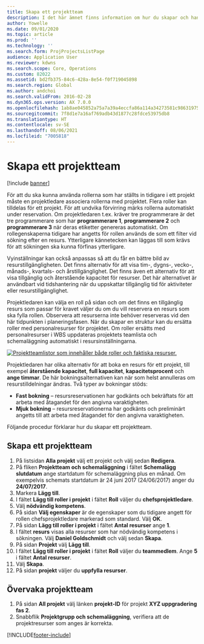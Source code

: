 ```yaml
---
title: Skapa ett projektteam
description: I det här ämnet finns information om hur du skapar och hanterar projektteam.
author: Yowelle
ms.date: 09/01/2020
ms.topic: article
ms.prod: ''
ms.technology: ''
ms.search.form: ProjProjectsListPage
audience: Application User
ms.reviewer: kdwns
ms.search.scope: Core, Operations
ms.custom: 82022
ms.assetid: bd2fb375-84c6-428a-8e54-f0f719045898
ms.search.region: Global
ms.author: andchoi
ms.search.validFrom: 2016-02-28
ms.dyn365.ops.version: AX 7.0.0
ms.openlocfilehash: 1ab8ae045852a75a7a39a4eccfa86a114a34273581c98631975bcbfac5a7a343
ms.sourcegitcommit: 7f8d1e7a16af769adb43d1877c28fdce53975db8
ms.translationtype: HT
ms.contentlocale: sv-SE
ms.lasthandoff: 08/06/2021
ms.locfileid: "7005818"
---
```

# <a name="create-a-project-team"></a>Skapa ett projektteam

[!include [banner](../includes/banner.md)]

För att du ska kunna använda rollerna som har ställts in tidigare i ett projekt måste en projektledare associera rollerna med projektet. Flera roller kan tilldelas för ett projekt. För att undvika förvirring märks rollerna automatiskt under reservation. Om projektledaren t.ex. kräver tre programmerare är det tre programmerare som har **programmerare 1**, **programmerare 2** och **programmerare 3** när deras etiketter genereras automatiskt. Om rollegenskaperna tidigare har angetts för rollen används de som ett filter vid sökning efter en resurs. Ytterligare kännetecken kan läggas till som krävs för att sökningen ska kunna förfinas ytterligare.

Vyinställningar kan också anpassas så att du får en bättre bild av resurstillgängligheten. Det finns alternativ för att visa tim-, dygns-, vecko-, månads-, kvartals- och årstillgänglighet. Det finns även ett alternativ för att visa tillgänglig och återstående kapacitet för resurser. Det här alternativet är användbart vid tidshantering när du uppskattar tillgänglig tid för aktiviteter eller resurstillgänglighet.

Projektledaren kan välja en roll på sidan och om det finns en tillgänglig resurs som passar för kravet väljer du om du vill reservera en resurs som ska fylla rollen. Observera att resurserna inte behöver reserveras vid den här tidpunkten i planeringsfasen. När du skapar en struktur kan du ersätta roller med personalresurser för projektet. Om roller ersätts med personalresurser i WBS uppdateras projektets teamlista och schemaläggning automatiskt i resursinställningarna.

[![Projektteamlistor som innehåller både roller och faktiska resurser.](./media/projectresourcing03-1024x368.jpg)](./media/projectresourcing03.jpg) 

Projektledaren har olika alternativ för att boka en resurs för ett projekt, till exempel **återstående kapacitet**, **full kapacitet**, **kapacitetsprocent** och **ange timmar**. De här bokningsalternativen kan när som helst annulleras om resurstilldelningar ändras. Två typer av bokningar stöds:

- **Fast bokning** – resursreservationen har godkänts och bekräftats för att arbeta med åtagandet för den angivna varaktigheten.
- **Mjuk bokning** – resursreservationerna har godkänts och preliminärt angetts till att arbeta med åtagandet för den angivna varaktigheten.

Följande procedur förklarar hur du skapar ett projektteam.

## <a name="create-a-project-team"></a>Skapa ett projektteam

1. På listsidan **Alla projekt** välj ett projekt och välj sedan **Redigera**.
2. På fliken **Projektteam och schemaläggning** i fältet **Schemalägg slutdatum** ange startdatum för schemaläggning plus en månad. Om exempelvis schemats startdatum är 24 juni 2017 (24/06/2017) anger du **24/07/2017**.
3. Markera **Lägg till**.
4. I fältet **Lägg till roller i projekt** i fältet **Roll** väljer du **chefsprojektledare**.
5. Välj **nödvändig kompetens**.
6. På sidan **Välj egenskaper** är de egenskaper som du tidigare angett för rollen chefsprojektledare markerad som standard. Välj **OK**.
7. På sidan **Lägg till roller i projekt** i fältet **Antal resurser** ange **1**.
8. I fältet **resurs** visas alla resurser som har nödvändig kompetens i sökningen. Välj **Daniel Goldschmidt** och välj sedan **Skapa**.
9. På sidan **Projekt** välj **Lägg till**.
10. I fältet **Lägg till roller i projekt** i fältet **Roll** väljer du **teammedlem**. Ange **5** i fältet **Antal resurser**.
11. Välj **Skapa**.
12. På sidan **projekt** väljer du **uppfylla resurser**.

## <a name="monitor-project-teams"></a>Övervaka projektteam
1. På sidan **All projekt** välj länken **projekt-ID** för projekt **XYZ uppgradering fas 2**.
2. Snabbflik **Projektgrupp och schemaläggning**, verifiera att de projektresurser som anges är korrekta.


[!INCLUDE[footer-include](../includes/footer-banner.md)]
